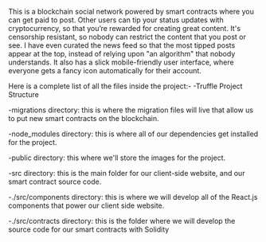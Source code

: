This is a blockchain social network powered by smart contracts where you can get paid to post.
Other users can tip your status updates with cryptocurrency, so that you’re rewarded for creating great content.
It's censorship resistant, so nobody can restrict the content that you post or see.
I have even curated the news feed so that the most tipped posts appear at the top, instead of relying upon "an algorithm" that nobody understands.
It also has a slick mobile-friendly user interface, where everyone gets a fancy icon automatically for their account.

Here is a complete list of all the files inside the project:-
-Truffle Project Structure

-migrations directory: this is where the migration files will live that allow us to put new smart contracts on the blockchain.

-node_modules directory: this is where all of our dependencies get installed for the project.

-public directory: this where we'll store the images for the project.

-src directory: this is the main folder for our client-side website, and our smart contract source code.

-./src/components directory: this is where we will develop all of the React.js components that power our client side website.

-./src/contracts directory: this is the folder where we will develop the source code for our smart contracts with Solidity
